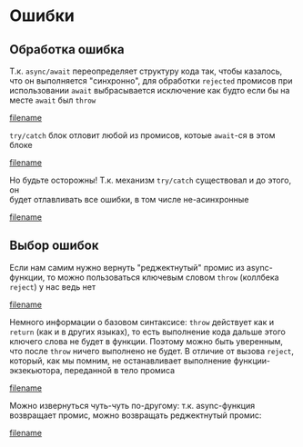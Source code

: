 # Ошибки

## Обработка ошибка
Т.к. `async/await` переопределяет структуру кода так, чтобы казалось, что он
выполняется "синхронно", для обработки `rejected` промисов при использовании `await` выбрасывается исключение
как будто если бы на месте `await` был `throw`

[filename](error_handling.js ':include :type=code :fragment=catch')

`try/catch` блок отловит любой из промисов, котоые `await`-ся в этом блоке

[filename](error_handling.js ':include :type=code :fragment=catchAnyPromise')

Но будьте осторожны! Т.к. механизм `try/catch` существовал и до этого, он  
будет отлавливать все ошибки, в том числе не-асинхронные

[filename](error_handling.js ':include :type=code :fragment=catchAnyError')

## Выбор ошибок

Если нам самим нужно вернуть "реджектнутый" промис из async-функции, то можно пользоваться ключевым словом `throw` (коллбека `reject`) у нас ведь нет

[filename](error_handling.js ':include :type=code :fragment=throwError')

Немного информации о базовом синтаксисе: `throw` действует как и `return` (как и в других языках), то есть выполнение кода дальше этого ключего слова не будет в функции. Поэтому можно быть уверенным, что после `throw` ничего выполнено не будет. В отличие от вызова `reject`, который, как мы помним, не останавливает выполнение функции-экзекьютора, переданной в тело промиса

[filename](error_handling.js ':include :type=code :fragment=throwErrorReturn')

Можно извернуться чуть-чуть по-другому: т.к. async-функция возвращает промис, можно возвращать реджектнутый промис:

[filename](error_handling.js ':include :type=code :fragment=throwErrorPromise')